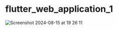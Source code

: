 # flutter_web_application_1

![Screenshot 2024-08-15 at 19 26 11](https://github.com/user-attachments/assets/06d291e1-d4ba-45d9-8fbf-48a9bbadbabd)
